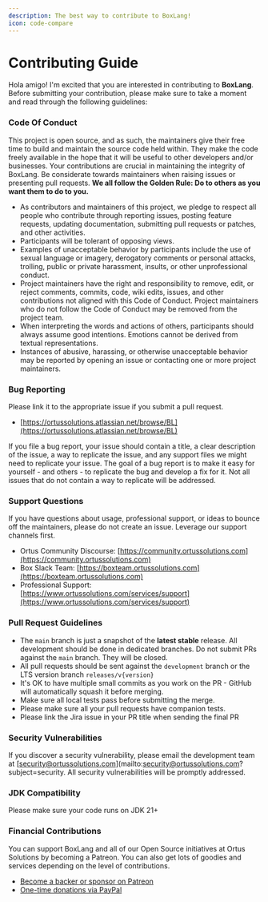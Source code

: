 ```yaml
---
description: The best way to contribute to BoxLang!
icon: code-compare
---
```


# Contributing Guide

Hola amigo! I'm excited that you are interested in contributing to **BoxLang**. Before submitting your contribution, please make sure to take a moment and read through the following guidelines:

### Code Of Conduct <a href="#code-of-conduct" id="code-of-conduct"></a>

This project is open source, and as such, the maintainers give their free time to build and maintain the source code held within. They make the code freely available in the hope that it will be useful to other developers and/or businesses. Your contributions are crucial in maintaining the integrity of BoxLang. Be considerate towards maintainers when raising issues or presenting pull requests. **We all follow the Golden Rule: Do to others as you want them to do to you.**

* As contributors and maintainers of this project, we pledge to respect all people who contribute through reporting issues, posting feature requests, updating documentation, submitting pull requests or patches, and other activities.
* Participants will be tolerant of opposing views.
* Examples of unacceptable behavior by participants include the use of sexual language or imagery, derogatory comments or personal attacks, trolling, public or private harassment, insults, or other unprofessional conduct.
* Project maintainers have the right and responsibility to remove, edit, or reject comments, commits, code, wiki edits, issues, and other contributions not aligned with this Code of Conduct. Project maintainers who do not follow the Code of Conduct may be removed from the project team.
* When interpreting the words and actions of others, participants should always assume good intentions. Emotions cannot be derived from textual representations.
* Instances of abusive, harassing, or otherwise unacceptable behavior may be reported by opening an issue or contacting one or more project maintainers.

### Bug Reporting

Please link it to the appropriate issue if you submit a pull request.

* [https://ortussolutions.atlassian.net/browse/BL](https://ortussolutions.atlassian.net/browse/BL)

If you file a bug report, your issue should contain a title, a clear description of the issue, a way to replicate the issue, and any support files we might need to replicate your issue. The goal of a bug report is to make it easy for yourself - and others - to replicate the bug and develop a fix for it. Not all issues that do not contain a way to replicate will be addressed.

### Support Questions <a href="#support-questions" id="support-questions"></a>

If you have questions about usage, professional support, or ideas to bounce off the maintainers, please do not create an issue. Leverage our support channels first.

* Ortus Community Discourse: [https://community.ortussolutions.com](https://community.ortussolutions.com)
* Box Slack Team: [https://boxteam.ortussolutions.com](https://boxteam.ortussolutions.com)
* Professional Support: [https://www.ortussolutions.com/services/support](https://www.ortussolutions.com/services/support)

### Pull Request Guidelines <a href="#pull-request-guidelines" id="pull-request-guidelines"></a>

* The `main` branch is just a snapshot of the **latest stable** release. All development should be done in dedicated branches. Do not submit PRs against the `main` branch. They will be closed.
* All pull requests should be sent against the `development` branch or the LTS version branch `releases/v{version}`
* It's OK to have multiple small commits as you work on the PR - GitHub will automatically squash it before merging.
* Make sure all local tests pass before submitting the merge.
* Please make sure all your pull requests have companion tests.
* Please link the Jira issue in your PR title when sending the final PR

### Security Vulnerabilities

If you discover a security vulnerability, please email the development team at [security@ortussolutions.com](mailto:security@ortussolutions.com?subject=security. All security vulnerabilities will be promptly addressed.


### JDK Compatibility

Please make sure your code runs on JDK 21+

### Financial Contributions <a href="#financial-contributions" id="financial-contributions"></a>

You can support BoxLang and all of our Open Source initiatives at Ortus Solutions by becoming a Patreon. You can also get lots of goodies and services depending on the level of contributions.

* [Become a backer or sponsor on Patreon](https://www.patreon.com/ortussolutions)
* [One-time donations via PayPal](https://www.paypal.com/paypalme/ortussolutions)
